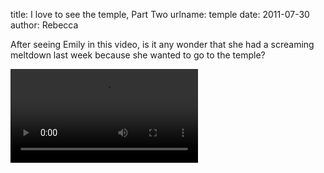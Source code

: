 title: I love to see the temple, Part Two
urlname: temple
date: 2011-07-30
author: Rebecca

After seeing Emily in this video, is it any wonder that she had a screaming
meltdown last week because she wanted to go to the temple?

<video controls preload="metadata"><source src="{static}/images/2011-07-16-i-love-to-see-the-temple.mp4"></video>
